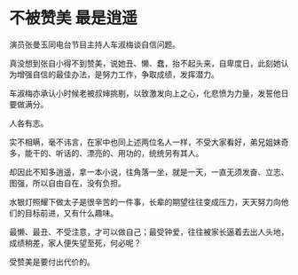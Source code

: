 # 不被赞美 最是逍遥

演员张曼玉同电台节目主持人车淑梅谈自信问题。 

真没想到张自小得不到赞美，说她丑、懒、蠢，抬不起头来，自卑度日，此刻她认为增强自信的最佳办法，是努力工作，争取成绩，发挥潜力。 

车淑梅亦承认小时候老被叔婶挑剔，以致激发向上之心，化悲愤为力量，发誓他日要做满分。 

人各有志。 

实不相瞒，毫不讳言，在家中也同上述两位名人一样，不受大家看好，弟兄姐妹奇多，能干的、听话的、漂亮的、用功的，统统另有其人。 

却因此不知多逍遥，拿一本小说，往角落一坐，就是一天，一直无须发奋、立志、图强，所以自由自在，没有负担。 

水银灯照耀下做太子是很辛苦的一件事，长辈的期望往往变成压力，天天努力向他们的目标前进，又有什么趣味。 

最懒、最丑、不受注意，才可以做自己；最受钟爱，往往被家长逼着去出人头地，成绩稍差，家人便失望至死，何必呢？ 

受赞美是要付出代价的。